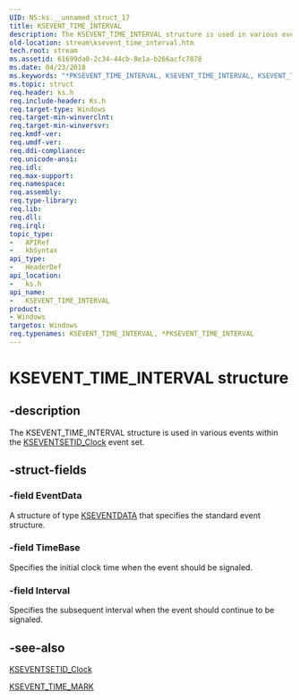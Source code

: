 ```yaml
---
UID: NS:ks.__unnamed_struct_17
title: KSEVENT_TIME_INTERVAL
description: The KSEVENT_TIME_INTERVAL structure is used in various events within the KSEVENTSETID_Clock event set.
old-location: stream\ksevent_time_interval.htm
tech.root: stream
ms.assetid: 61699da0-2c34-44cb-8e1a-b266acfc7878
ms.date: 04/23/2018
ms.keywords: "*PKSEVENT_TIME_INTERVAL, KSEVENT_TIME_INTERVAL, KSEVENT_TIME_INTERVAL structure [Streaming Media Devices], PKSEVENT_TIME_INTERVAL, PKSEVENT_TIME_INTERVAL structure pointer [Streaming Media Devices], ks-struct_690ec7fd-ea7c-4a47-8351-779aa2cf8e2c.xml, ks/KSEVENT_TIME_INTERVAL, ks/PKSEVENT_TIME_INTERVAL, stream.ksevent_time_interval"
ms.topic: struct
req.header: ks.h
req.include-header: Ks.h
req.target-type: Windows
req.target-min-winverclnt: 
req.target-min-winversvr: 
req.kmdf-ver: 
req.umdf-ver: 
req.ddi-compliance: 
req.unicode-ansi: 
req.idl: 
req.max-support: 
req.namespace: 
req.assembly: 
req.type-library: 
req.lib: 
req.dll: 
req.irql: 
topic_type:
-	APIRef
-	kbSyntax
api_type:
-	HeaderDef
api_location:
-	ks.h
api_name:
-	KSEVENT_TIME_INTERVAL
product:
- Windows
targetos: Windows
req.typenames: KSEVENT_TIME_INTERVAL, *PKSEVENT_TIME_INTERVAL
---
```


# KSEVENT_TIME_INTERVAL structure


## -description


The KSEVENT_TIME_INTERVAL structure is used in various events within the <a href="https://msdn.microsoft.com/library/windows/hardware/ff561764">KSEVENTSETID_Clock</a> event set. 


## -struct-fields




### -field EventData

A structure of type <a href="https://msdn.microsoft.com/library/windows/hardware/ff561750">KSEVENTDATA</a> that specifies the standard event structure.


### -field TimeBase

Specifies the initial clock time when the event should be signaled.


### -field Interval

Specifies the subsequent interval when the event should continue to be signaled.


## -see-also




<a href="https://msdn.microsoft.com/library/windows/hardware/ff561764">KSEVENTSETID_Clock</a>



<a href="https://msdn.microsoft.com/library/windows/hardware/ff561891">KSEVENT_TIME_MARK</a>
 

 

